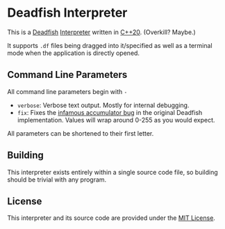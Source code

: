 # Deadfish Interpreter
This is a [Deadfish](https://esolangs.org/wiki/Deadfish) [Interpreter](https://www.geeksforgeeks.org/introduction-to-interpreters/) written in [C++20](https://en.cppreference.com/w/cpp/20). (Overkill? Maybe.)

It supports ``.df`` files being dragged into it/specified as well as a terminal mode when the application is directly opened.

## Command Line Parameters
All command line parameters begin with ``-``

- ``verbose``: Verbose text output. Mostly for internal debugging.
- ``fix``: Fixes the [infamous accumulator bug](https://esolangs.org/wiki/Deadfish#Commands) in the original Deadfish implementation. Values will wrap around 0-255 as you would expect.

All parameters can be shortened to their first letter.

## Building
This interpreter exists entirely within a single source code file, so building should be trivial with any program.

## License
This interpreter and its source code are provided under the [MIT License](https://en.wikipedia.org/wiki/MIT_License).

